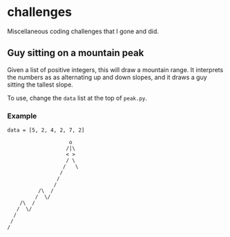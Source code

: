 # challenges

Miscellaneous coding challenges that I gone and did.

## Guy sitting on a mountain peak

Given a list of positive integers, this will draw a mountain range. It interprets the numbers as as alternating up and down slopes, and it draws a guy sitting the tallest slope.

To use, change the `data` list at the top of `peak.py`.

### Example

```
data = [5, 2, 4, 2, 7, 2]

                    o
                   /|\
                   < >
                   / \
                  /   \
                 /
                /
               /
          /\  /
         /  \/
    /\  /
   /  \/
  /
 /
/

```
